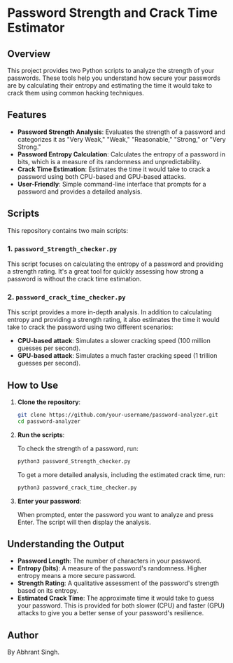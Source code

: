 # Password Strength and Crack Time Estimator

## Overview

This project provides two Python scripts to analyze the strength of your passwords. These tools help you understand how secure your passwords are by calculating their entropy and estimating the time it would take to crack them using common hacking techniques.

## Features

- **Password Strength Analysis**: Evaluates the strength of a password and categorizes it as "Very Weak," "Weak," "Reasonable," "Strong," or "Very Strong."
- **Password Entropy Calculation**: Calculates the entropy of a password in bits, which is a measure of its randomness and unpredictability.
- **Crack Time Estimation**: Estimates the time it would take to crack a password using both CPU-based and GPU-based attacks.
- **User-Friendly**: Simple command-line interface that prompts for a password and provides a detailed analysis.

## Scripts

This repository contains two main scripts:

### 1. `password_Strength_checker.py`

This script focuses on calculating the entropy of a password and providing a strength rating. It's a great tool for quickly assessing how strong a password is without the crack time estimation.

### 2. `password_crack_time_checker.py`

This script provides a more in-depth analysis. In addition to calculating entropy and providing a strength rating, it also estimates the time it would take to crack the password using two different scenarios:

- **CPU-based attack**: Simulates a slower cracking speed (100 million guesses per second).
- **GPU-based attack**: Simulates a much faster cracking speed (1 trillion guesses per second).

## How to Use

1.  **Clone the repository**:
    ```bash
    git clone https://github.com/your-username/password-analyzer.git
    cd password-analyzer
    ```

2.  **Run the scripts**:

    To check the strength of a password, run:
    ```bash
    python3 password_Strength_checker.py
    ```

    To get a more detailed analysis, including the estimated crack time, run:
    ```bash
    python3 password_crack_time_checker.py
    ```

3.  **Enter your password**:

    When prompted, enter the password you want to analyze and press Enter. The script will then display the analysis.

## Understanding the Output

- **Password Length**: The number of characters in your password.
- **Entropy (bits)**: A measure of the password's randomness. Higher entropy means a more secure password.
- **Strength Rating**: A qualitative assessment of the password's strength based on its entropy.
- **Estimated Crack Time**: The approximate time it would take to guess your password. This is provided for both slower (CPU) and faster (GPU) attacks to give you a better sense of your password's resilience.

## Author

By Abhrant Singh.
